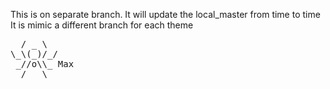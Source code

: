 This is on separate branch.
It will update the local_master from time to time
It is mimic a different branch for each theme

<pre>
  / _ \
\_\(_)/_/
 _//o\\_ Max
  /   \
</pre>
